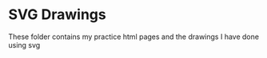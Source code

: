# SVG Drawings

These folder contains my practice html pages and the drawings I have done using svg
